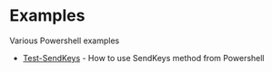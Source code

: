 # Examples

Various Powershell examples

- [Test-SendKeys](test-sendkeys.ps1) - How to use SendKeys method from Powershell
